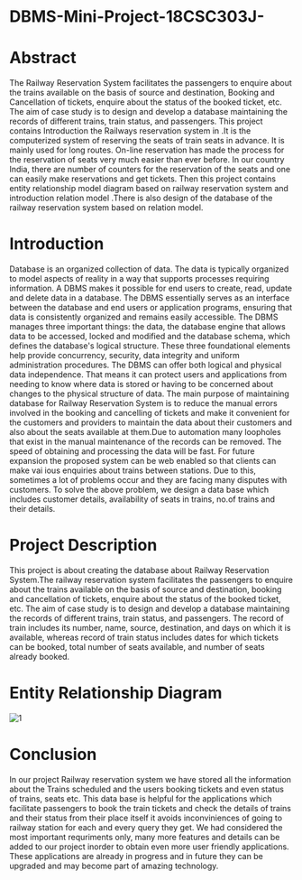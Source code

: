 # DBMS-Mini-Project-18CSC303J-

# Abstract
The Railway Reservation System facilitates the passengers to enquire about the trains available on the basis of source and destination, Booking and Cancellation of tickets, enquire about the status of the booked ticket, etc. The aim of case study is to design and develop a database maintaining the records of different trains, train status, and passengers.
This project contains Introduction the Railways reservation system in .It is the computerized system of reserving the seats of train seats in advance. It is mainly used for long routes. On-line reservation has made the process for the reservation of seats very much easier than ever before.
In our country India, there are number of counters for the reservation of the seats and one can easily make reservations and get tickets. Then this project contains entity relationship model diagram based on railway reservation system and introduction relation model .There is also design of the database of the railway reservation system based on relation model.

# Introduction
Database is an organized collection of data. The data is typically organized to model aspects of reality in a way that supports processes requiring information. A DBMS makes it possible for end users to create, read, update and delete data in a database. The DBMS essentially serves as an interface between the database and end users or application programs, ensuring that data is consistently organized and remains easily accessible. The DBMS manages three important things: the data, the database engine that allows data to be accessed, locked and modified and the database schema, which defines the database's logical structure. These three foundational elements help provide concurrency, security, data integrity and uniform administration procedures. The DBMS can offer both logical and physical data independence. That means it can protect users and applications from needing to know where data is stored or having to be concerned about changes to the physical structure of data.
The main purpose of maintaining database for Railway Reservation System is to reduce the manual errors involved in the booking and cancelling of tickets and make it convenient for the customers and providers to maintain the data about their customers and also about the seats available at them.Due to automation many loopholes that exist in the manual maintenance of the records can be removed. The speed of obtaining and processing the data will be fast. For future expansion the proposed system can be web enabled so that clients can make vai ious enquiries about trains between stations. Due to this, sometimes a lot of problems occur and they are facing many disputes with customers. To solve the above problem, we design a data base which includes customer details, availability of seats in trains, no.of trains and their details.

# Project Description
This project is about creating the database about Railway Reservation System.The railway reservation system facilitates the passengers to enquire about the trains available on the basis of source and destination, booking and cancellation of tickets, enquire about the status of the booked ticket, etc. The aim of case study is to design and develop a database maintaining the records of different trains, train status, and passengers. The record of train includes its number, name, source, destination, and days on which it is available, whereas record of train status includes dates for which tickets can be booked, total number of seats available, and number of seats already booked.

# Entity Relationship Diagram
![1](https://user-images.githubusercontent.com/79651461/162892159-a4c4b332-5c3f-47b2-895a-7adf3bdd4106.png)


# Conclusion

In our project Railway reservation system we have stored all the information about the Trains scheduled and the users booking tickets and even status of trains, seats etc. This data base is helpful for the applications which facilitate passengers to book the train tickets and check the details of trains and their status from their place itself it avoids inconviniences of going to railway station for each and every query they get. We had considered the most important requriments only, many more features and details can be added to our project inorder to obtain even more user friendly applications. These applications are already in progress and in future they can be upgraded and may become part of amazing technology.
